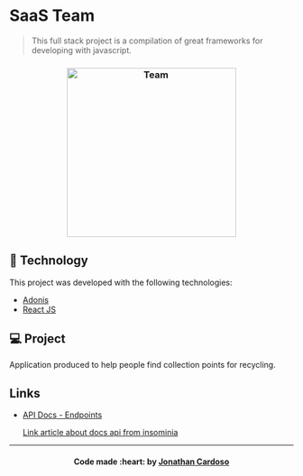 # SaaS Team

> This full stack project is a compilation of great frameworks for developing with javascript.

<h3 align="center">
  <img alt="Team" title="#team" width="300px" src=".github/#"><br>
</h3>

## :rocket: Technology

This project was developed with the following technologies:

- [Adonis](https://adonisjs.com/)
- [React JS](https://reactjs.org)

## 💻 Project

Application produced to help people find collection points for recycling.

## Links

- [API Docs - Endpoints](#)

  [Link article about docs api from insominia](https://hackernoon.com/generate-beautiful-swagger-api-documentation-from-insomnia-ffaa2b77828e)

---

<h4 align="center">
  Code made :heart: by <a href="https://www.linkedin.com/in/jonathanccardoso/" target="_blank">Jonathan Cardoso</a>
</h4>
